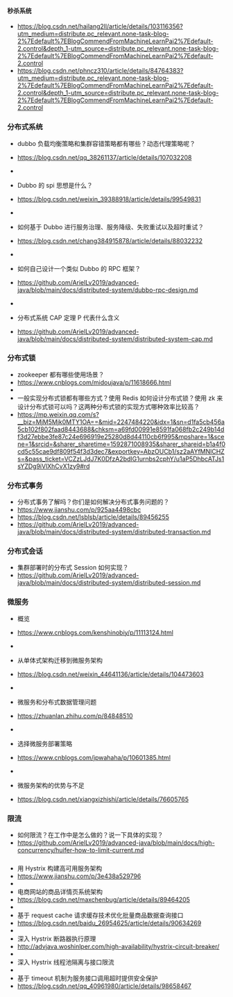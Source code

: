 #### 秒杀系统
+ https://blog.csdn.net/hailang2ll/article/details/103116356?utm_medium=distribute.pc_relevant.none-task-blog-2%7Edefault%7EBlogCommendFromMachineLearnPai2%7Edefault-2.control&depth_1-utm_source=distribute.pc_relevant.none-task-blog-2%7Edefault%7EBlogCommendFromMachineLearnPai2%7Edefault-2.control
+ https://blog.csdn.net/phncz310/article/details/84764383?utm_medium=distribute.pc_relevant.none-task-blog-2%7Edefault%7EBlogCommendFromMachineLearnPai2%7Edefault-2.control&depth_1-utm_source=distribute.pc_relevant.none-task-blog-2%7Edefault%7EBlogCommendFromMachineLearnPai2%7Edefault-2.control
### 分布式系统
+ dubbo 负载均衡策略和集群容错策略都有哪些？动态代理策略呢？
+ https://blog.csdn.net/qq_38261137/article/details/107032208
+ 
+ Dubbo 的 spi 思想是什么？
+ https://blog.csdn.net/weixin_39388918/article/details/99549831

+
+ 如何基于 Dubbo 进行服务治理、服务降级、失败重试以及超时重试？
+ https://blog.csdn.net/chang384915878/article/details/88032232

+
+ 如何自己设计一个类似 Dubbo 的 RPC 框架？
+ https://github.com/ArielLv2019/advanced-java/blob/main/docs/distributed-system/dubbo-rpc-design.md

+
+ 分布式系统 CAP 定理 P 代表什么含义
+ https://github.com/ArielLv2019/advanced-java/blob/main/docs/distributed-system/distributed-system-cap.md

### 分布式锁
+ zookeeper 都有哪些使用场景？
+ https://www.cnblogs.com/midoujava/p/11618666.html
+
+ 一般实现分布式锁都有哪些方式？使用 Redis 如何设计分布式锁？使用 zk 来设计分布式锁可以吗？这两种分布式锁的实现方式哪种效率比较高？
+ https://mp.weixin.qq.com/s?__biz=MjM5Mjk0MTY1OA==&mid=2247484220&idx=1&sn=d1fa5cb456a5cb102f802faad8443688&chksm=a69fd00991e8591fa068fb2c249b14df3d27ebbe3fe87c24e696919e25280d8d44110cb6f995&mpshare=1&scene=1&srcid=&sharer_sharetime=1592871008935&sharer_shareid=b1a4f0cd5c55cae9df809f54f3d3dec7&exportkey=AbzOUCb1/sz2aAYfMNlCHZs=&pass_ticket=VCZzLJdJ7K0DfzA2bdIG1urnbs2cphY/u1aP5DhbcATJs1sYZDg9iVlXhCvX1zy9#rd

### 分布式事务
+ 分布式事务了解吗？你们是如何解决分布式事务问题的？
+ https://www.jianshu.com/p/925aa4498cbc
+ https://blog.csdn.net/lsblsb/article/details/89456255
+ https://github.com/ArielLv2019/advanced-java/blob/main/docs/distributed-system/distributed-transaction.md

### 分布式会话
+ 集群部署时的分布式 Session 如何实现？
+ https://github.com/ArielLv2019/advanced-java/blob/main/docs/distributed-system/distributed-session.md

### 微服务
+ 概览
+ https://www.cnblogs.com/kenshinobiy/p/11113124.html
+
+ 从单体式架构迁移到微服务架构
+ https://blog.csdn.net/weixin_44641136/article/details/104473603
+
+ 微服务和分布式数据管理问题
+ https://zhuanlan.zhihu.com/p/84848510

+
+ 选择微服务部署策略
+ https://www.cnblogs.com/jpwahaha/p/10601385.html
+
+ 微服务架构的优势与不足
+ https://blog.csdn.net/xiangxizhishi/article/details/76605765

### 限流
+ 如何限流？在工作中是怎么做的？说一下具体的实现？
+ https://github.com/ArielLv2019/advanced-java/blob/main/docs/high-concurrency/huifer-how-to-limit-current.md
### 
+ 用 Hystrix 构建高可用服务架构
+ https://www.jianshu.com/p/3e438a529796
+ 
+ 电商网站的商品详情页系统架构
+ https://blog.csdn.net/maxchenbug/article/details/89464205
+
+ 基于 request cache 请求缓存技术优化批量商品数据查询接口
+ https://blog.csdn.net/baidu_26954625/article/details/90634269
+
+ 深入 Hystrix 断路器执行原理
+ http://advjava.woshinlper.com/high-availability/hystrix-circuit-breaker/
+
+ 深入 Hystrix 线程池隔离与接口限流
+
+ 基于 timeout 机制为服务接口调用超时提供安全保护
+ https://blog.csdn.net/qq_40961980/article/details/98658467
